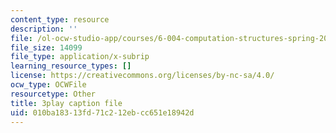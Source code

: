 ```yaml
---
content_type: resource
description: ''
file: /ol-ocw-studio-app/courses/6-004-computation-structures-spring-2017/010ba18313fd71c212ebcc651e18942d_z3DEmSG8kPk.srt
file_size: 14099
file_type: application/x-subrip
learning_resource_types: []
license: https://creativecommons.org/licenses/by-nc-sa/4.0/
ocw_type: OCWFile
resourcetype: Other
title: 3play caption file
uid: 010ba183-13fd-71c2-12eb-cc651e18942d
---
```

